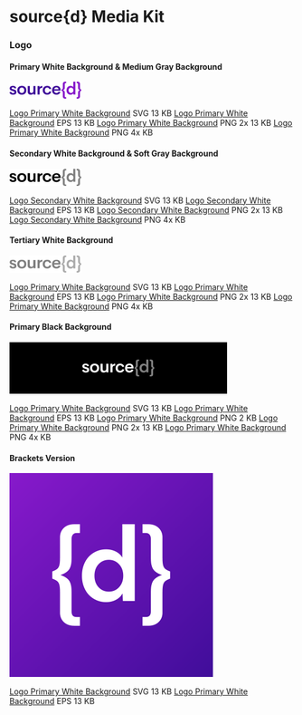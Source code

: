 # source{d} Media Kit

### Logo

#### Primary White Background & Medium Gray Background

![source{d}logo](files/primary-white-background-web.png)

[Logo Primary White Background](files/primary-white-background.svg) SVG 13 KB
[Logo Primary White Background](files/primary-white-background.eps) EPS 13 KB
[Logo Primary White Background](files/primary-white-background-2x.png) PNG 2x 13 KB
[Logo Primary White Background](files/primary-white-background-4x.png) PNG 4x KB

#### Secondary White Background & Soft Gray Background

![source{d}logo](files/secondary-white-background-web.png)

[Logo Secondary White Background](files/secondary-white-background.svg) SVG 13 KB
[Logo Secondary White Background](files/secondary-white-background.eps) EPS 13 KB
[Logo Secondary White Background](files/secondary-white-background-2x.png) PNG 2x 13 KB
[Logo Secondary White Background](files/secondary-white-background-4x.png) PNG 4x KB

#### Tertiary White Background 

![source{d}logo](files/tertiary-white-background-web.png)

[Logo Primary White Background](files/tertiary-white-background.svg) SVG 13 KB
[Logo Primary White Background](files/tertiary-white-background.eps) EPS 13 KB
[Logo Primary White Background](files/tertiary-white-background-2x.png) PNG 2x 13 KB
[Logo Primary White Background](files/tertiary-white-background-4x.png) PNG 4x KB

#### Primary Black Background 

![source{d}logo](files/primary-black-background-web-web.png)

[Logo Primary White Background](files/primary-black-background.svg) SVG 13 KB
[Logo Primary White Background](files/primary-black-background.eps) EPS 13 KB
[Logo Primary White Background](files/primary-black-background-web.svg) PNG 2 KB
[Logo Primary White Background](files/primary-black-background-2x.png) PNG 2x 13 KB
[Logo Primary White Background](files/primary-black-background-4x.png) PNG 4x KB

#### Brackets Version

![source{d}logo](files/logo-brackets-360x360.png)

[Logo Primary White Background](files/logo-brackets.svg) SVG 13 KB
[Logo Primary White Background](files/logo-brackets.eps) EPS 13 KB




